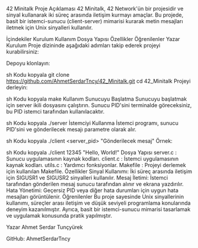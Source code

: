 42 Minitalk
Proje Açıklaması
42 Minitalk, 42 Network'ün bir projesidir ve sinyal kullanarak iki süreç arasında iletişim kurmayı amaçlar. Bu projede, basit bir istemci-sunucu (client-server) mimarisi kurarak metin mesajları iletmek için Unix sinyalleri kullanılır.

İçindekiler
Kurulum
Kullanım
Dosya Yapısı
Özellikler
Öğrenilenler
Yazar
Kurulum
Proje dizininde aşağıdaki adımları takip ederek projeyi kurabilirsiniz:

Depoyu klonlayın:

sh
Kodu kopyala
git clone https://github.com/AhmetSerdarTncy/42_Minitalk.git
cd 42_Minitalk
Projeyi derleyin:

sh
Kodu kopyala
make
Kullanım
Sunucuyu Başlatma
Sunucuyu başlatmak için server ikili dosyasını çalıştırın. Sunucu PID'sini terminalde göreceksiniz, bu PID istemci tarafından kullanılacaktır.

sh
Kodu kopyala
./server
İstemciyi Kullanma
İstemci programı, sunucu PID'sini ve gönderilecek mesajı parametre olarak alır.

sh
Kodu kopyala
./client <server_pid> "Gönderilecek mesaj"
Örnek:

sh
Kodu kopyala
./client 12345 "Hello, World!"
Dosya Yapısı
server.c : Sunucu uygulamasının kaynak kodları.
client.c : İstemci uygulamasının kaynak kodları.
utils.c : Yardımcı fonksiyonlar.
Makefile : Projeyi derlemek için kullanılan Makefile.
Özellikler
Sinyal Kullanımı: İki süreç arasında iletişim için SIGUSR1 ve SIGUSR2 sinyalleri kullanılır.
Mesaj İletimi: İstemci tarafından gönderilen mesaj sunucu tarafından alınır ve ekrana yazdırılır.
Hata Yönetimi: Geçersiz PID veya diğer hata durumları için uygun hata mesajları görüntülenir.
Öğrenilenler
Bu proje sayesinde Unix sinyallerinin kullanımı, süreçler arası iletişim ve düşük seviyeli programlama konularında deneyim kazanılmıştır. Ayrıca, basit bir istemci-sunucu mimarisi tasarlamak ve uygulamak konusunda pratik yapılmıştır.

Yazar
Ahmet Serdar Tunçyürek

GitHub: AhmetSerdarTncy
